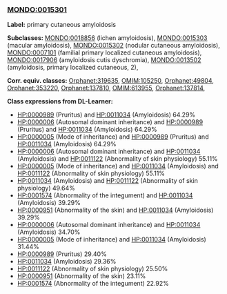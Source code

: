 
### [MONDO:0015301](http://purl.obolibrary.org/obo/MONDO_0015301)
**Label:** primary cutaneous amyloidosis

**Subclasses:** [MONDO:0018856](http://purl.obolibrary.org/obo/MONDO_0018856) (lichen amyloidosis), [MONDO:0015303](http://purl.obolibrary.org/obo/MONDO_0015303) (macular amyloidosis), [MONDO:0015302](http://purl.obolibrary.org/obo/MONDO_0015302) (nodular cutaneous amyloidosis), [MONDO:0007101](http://purl.obolibrary.org/obo/MONDO_0007101) (familial primary localized cutaneous amyloidosis), [MONDO:0017906](http://purl.obolibrary.org/obo/MONDO_0017906) (amyloidosis cutis dyschromia), [MONDO:0013502](http://purl.obolibrary.org/obo/MONDO_0013502) (amyloidosis, primary localized cutaneous, 2), 

**Corr. equiv. classes:** [Orphanet:319635](http://www.orpha.net/ORDO/Orphanet_319635), [OMIM:105250](http://purl.obolibrary.org/obo/OMIM_105250), [Orphanet:49804](http://www.orpha.net/ORDO/Orphanet_49804), [Orphanet:353220](http://www.orpha.net/ORDO/Orphanet_353220), [Orphanet:137810](http://www.orpha.net/ORDO/Orphanet_137810), [OMIM:613955](http://purl.obolibrary.org/obo/OMIM_613955), [Orphanet:137814](http://www.orpha.net/ORDO/Orphanet_137814), 

**Class expressions from DL-Learner:**

- [HP:0000989](http://purl.obolibrary.org/obo/HP_0000989) (Pruritus) and [HP:0011034](http://purl.obolibrary.org/obo/HP_0011034) (Amyloidosis) 64.29%
- [HP:0000006](http://purl.obolibrary.org/obo/HP_0000006) (Autosomal dominant inheritance) and [HP:0000989](http://purl.obolibrary.org/obo/HP_0000989) (Pruritus) and [HP:0011034](http://purl.obolibrary.org/obo/HP_0011034) (Amyloidosis) 64.29%
- [HP:0000005](http://purl.obolibrary.org/obo/HP_0000005) (Mode of inheritance) and [HP:0000989](http://purl.obolibrary.org/obo/HP_0000989) (Pruritus) and [HP:0011034](http://purl.obolibrary.org/obo/HP_0011034) (Amyloidosis) 64.29%
- [HP:0000006](http://purl.obolibrary.org/obo/HP_0000006) (Autosomal dominant inheritance) and [HP:0011034](http://purl.obolibrary.org/obo/HP_0011034) (Amyloidosis) and [HP:0011122](http://purl.obolibrary.org/obo/HP_0011122) (Abnormality of skin physiology) 55.11%
- [HP:0000005](http://purl.obolibrary.org/obo/HP_0000005) (Mode of inheritance) and [HP:0011034](http://purl.obolibrary.org/obo/HP_0011034) (Amyloidosis) and [HP:0011122](http://purl.obolibrary.org/obo/HP_0011122) (Abnormality of skin physiology) 55.11%
- [HP:0011034](http://purl.obolibrary.org/obo/HP_0011034) (Amyloidosis) and [HP:0011122](http://purl.obolibrary.org/obo/HP_0011122) (Abnormality of skin physiology) 49.64%
- [HP:0001574](http://purl.obolibrary.org/obo/HP_0001574) (Abnormality of the integument) and [HP:0011034](http://purl.obolibrary.org/obo/HP_0011034) (Amyloidosis) 39.29%
- [HP:0000951](http://purl.obolibrary.org/obo/HP_0000951) (Abnormality of the skin) and [HP:0011034](http://purl.obolibrary.org/obo/HP_0011034) (Amyloidosis) 39.29%
- [HP:0000006](http://purl.obolibrary.org/obo/HP_0000006) (Autosomal dominant inheritance) and [HP:0011034](http://purl.obolibrary.org/obo/HP_0011034) (Amyloidosis) 34.70%
- [HP:0000005](http://purl.obolibrary.org/obo/HP_0000005) (Mode of inheritance) and [HP:0011034](http://purl.obolibrary.org/obo/HP_0011034) (Amyloidosis) 31.44%
- [HP:0000989](http://purl.obolibrary.org/obo/HP_0000989) (Pruritus) 29.40%
- [HP:0011034](http://purl.obolibrary.org/obo/HP_0011034) (Amyloidosis) 29.36%
- [HP:0011122](http://purl.obolibrary.org/obo/HP_0011122) (Abnormality of skin physiology) 25.50%
- [HP:0000951](http://purl.obolibrary.org/obo/HP_0000951) (Abnormality of the skin) 23.11%
- [HP:0001574](http://purl.obolibrary.org/obo/HP_0001574) (Abnormality of the integument) 22.92%



